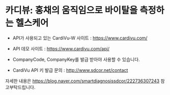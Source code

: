 # 카디뷰: 홍채의 움직임으로 바이탈을 측정하는 헬스케어 

- API가 사용되고 있는 CardiVu-W 사이트 : https://www.cardivu.com/
- API 데모 사이트 : https://www.cardivu.com/api/

- CompanyCode, CompanyKey를 발급 받아야 사용할 수 있습니다.
- CardiVu API 키 발급 문의 : http://www.sdcor.net/contact

자세한 내용은 https://blog.naver.com/smartdiagnosissdcor/222736307243 참고부탁드립니다.

